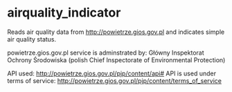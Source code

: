 # airquality_indicator
Reads air quality data from http://powietrze.gios.gov.pl and indicates simple air quality status.

powietrze.gios.gov.pl service is adminstrated by: Główny Inspektorat Ochrony Środowiska (polish Chief Inspectorate of Environmental Protection) 

API used:
http://powietrze.gios.gov.pl/pjp/content/api#
API is used under terms of service:
http://powietrze.gios.gov.pl/pjp/content/terms_of_service
